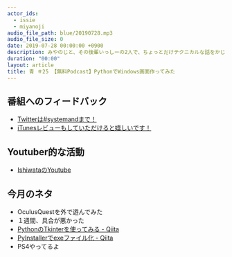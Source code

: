 ```yaml
---
actor_ids:
  - issie
  - miyanoji
audio_file_path: blue/20190728.mp3
audio_file_size: 0
date: 2019-07-28 00:00:00 +0900
description: みやのじと、その後輩いっしーの2人で、ちょっとだけテクニカルな話をかじっちゃおう！という趣旨で始めた、systemand.onlineのサブチャンネル青です。
duration: "00:00"
layout: article
title: 青 ＃25 【無料Podcast】PythonでWindows画面作ってみた
---
```

## 番組へのフィードバック
* [Twitterは#systemandまで！](https://twitter.com/search?q=%23systemand)
* [iTunesレビューもしていただけると嬉しいです！](https://itunes.apple.com/jp/podcast/systemand-online/id1205168408?mt=2)

## Youtuber的な活動
* [IshiwataのYoutube](https://www.youtube.com/channel/UC0dN6GcdwpQA-WdSfI2tmZQ)

## 今月のネタ
* OculusQuestを外で遊んでみた
* １週間、具合が悪かった
* [PythonのTkinterを使ってみる - Qiita](https://qiita.com/nnahito/items/ad1428a30738b3d93762)
* [PyInstallerでexeファイル化 - Qiita](https://qiita.com/takanorimutoh/items/53bf44d6d5b37190e7d1)
* PS4やってるよ

